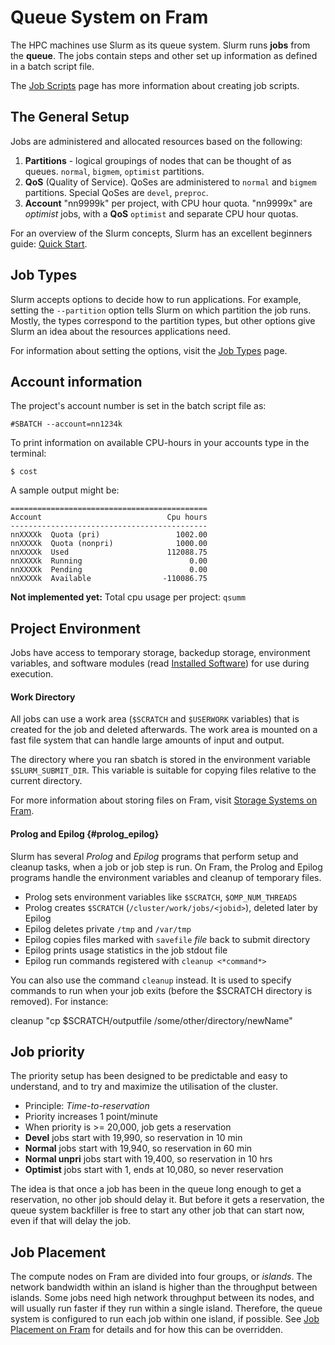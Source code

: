 # Queue System on Fram

The HPC machines use Slurm as its queue system. Slurm runs **jobs** from the
**queue**. The jobs contain steps and other set up information as defined
in a batch script file.

The [Job Scripts](jobscripts.md) page has more information about creating job scripts.

## The General Setup

Jobs are administered and allocated resources based on the following:
1. **Partitions** - logical groupings of nodes that can be thought of as queues.  `normal`, `bigmem`, `optimist` partitions.
2. **QoS** (Quality of Service). QoSes are administered to `normal` and `bigmem`
	partitions. Special QoSes are `devel`, `preproc`.
3. **Account** "nn9999k" per project, with CPU hour quota. "nn9999x" are *optimist* jobs, with a **QoS** `optimist`
and separate CPU hour quotas.


For an overview of the Slurm concepts, Slurm has an excellent beginners guide: [Quick Start](https://slurm.schedmd.com/quickstart.html).

## Job Types
Slurm accepts options to decide how to run applications. For example, setting the `--partition` option tells Slurm on which partition the job runs.
Mostly, the types correspond to the partition types, but other options give Slurm an idea about the resources applications need.

For information about setting the options, visit the [Job Types](jobtypes.md) page.


## Account information

The project's account number is set in the batch script file as:

    #SBATCH --account=nn1234k

To print information on available CPU-hours in your accounts type in the terminal:

    $ cost

A sample output might be:

    ============================================
    Account                            Cpu hours
    --------------------------------------------
    nnXXXXk  Quota (pri)                 1002.00
    nnXXXXk  Quota (nonpri)              1000.00
    nnXXXXk  Used                      112088.75
    nnXXXXk  Running                        0.00
    nnXXXXk  Pending                        0.00
    nnXXXXk  Available                -110086.75



**Not implemented yet:** Total cpu usage per project: `qsumm`

## Project Environment

Jobs have access to temporary storage, backedup storage, environment variables, and
software modules (read [Installed Software](../development/which_software_is_installed.md)) for use during execution.

#### Work Directory

All jobs can use a work area (`$SCRATCH` and `$USERWORK` variables) that is created for the job and deleted
afterwards. The work area is mounted on a fast file system that can handle large amounts of input and output.

The directory where you ran sbatch is stored in the environment variable `$SLURM_SUBMIT_DIR`. This variable is suitable for
copying files relative to the current directory.

For more information about storing files on Fram, visit [Storage Systems on Fram](../storage/storagesystems.md).

#### Prolog and Epilog {#prolog_epilog}

Slurm has several *Prolog* and *Epilog* programs that perform setup and cleanup
tasks, when a job or job step is run. On Fram, the Prolog and Epilog programs handle
the environment variables and cleanup of temporary files.

* Prolog sets environment variables like `$SCRATCH`, `$OMP_NUM_THREADS`
* Prolog creates `$SCRATCH` (`/cluster/work/jobs/<jobid>`), deleted later by Epilog
* Epilog deletes private `/tmp` and `/var/tmp`
* Epilog copies files marked with `savefile` *file* back to submit directory
* Epilog prints usage statistics in the job stdout file
* Epilog run commands registered with `cleanup <*command*>`

You can also use the command `cleanup` instead. It is used to specify commands to run when your job exits (before the $SCRATCH directory is removed).
For instance:

cleanup "cp $SCRATCH/outputfile /some/other/directory/newName"

## Job priority

The priority setup has been designed to be predictable and easy to
understand, and to try and maximize the utilisation of the cluster.

-   Principle: *Time-to-reservation*
-   Priority increases 1 point/minute
-   When priority is >= 20,000, job gets a reservation
-   **Devel** jobs start with 19,990, so reservation in 10 min
-   **Normal** jobs start with 19,940, so reservation in 60 min
-   **Normal unpri** jobs start with 19,400, so reservation in 10 hrs
-   **Optimist** jobs start with 1, ends at 10,080, so never reservation

The idea is that once a job has been in the queue long enough to get a
reservation, no other job should delay it. But before it gets a reservation,
the queue system backfiller is free to start any other job that can start now,
even if that will delay the job.

## Job Placement

The compute nodes on Fram are divided into four groups, or *islands*.  The
network bandwidth within an island is higher than the throughput between
islands.  Some jobs need high network throughput between its nodes, and will
usually run faster if they run within a single island.  Therefore, the queue
system is configured to run each job within one island, if possible.  See
[Job Placement on Fram](framjobplacement.md) for details and for how this can
be overridden.
